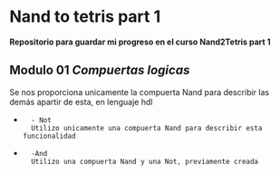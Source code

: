 # Nand to tetris part 1

**Repositorio para guardar mi progreso en el curso Nand2Tetris part 1**

## Modulo 01 ***Compuertas logicas***

Se nos proporciona unicamente la compuerta Nand para describir las demás apartir de esta, en lenguaje hdl
    
-       - Not
        Utilizo unicamente una compuerta Nand para describir esta funcionalidad

-       -And
        Utilizo una compuerta Nand y una Not, previamente creada